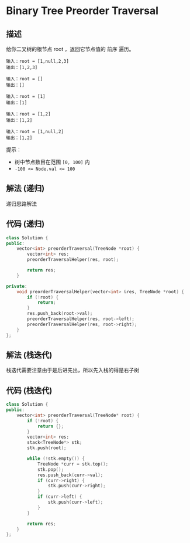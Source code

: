 # Binary Tree Preorder Traversal

## 描述

给你二叉树的根节点 root ，返回它节点值的 前序 遍历。

```
输入：root = [1,null,2,3]
输出：[1,2,3]
```
```
输入：root = []
输出：[]
```
```
输入：root = [1]
输出：[1]
```
```
输入：root = [1,2]
输出：[1,2]
```
```
输入：root = [1,null,2]
输出：[1,2]
```

提示：

- 树中节点数目在范围 `[0, 100]` 内
- `-100 <= Node.val <= 100`

## 解法 (递归)

递归思路解法

## 代码 (递归)

```cpp
class Solution {
public:
    vector<int> preorderTraversal(TreeNode *root) {
        vector<int> res;
        preorderTraversalHelper(res, root);

        return res;
    }

private:
    void preorderTraversalHelper(vector<int> &res, TreeNode *root) {
        if (!root) {
            return;
        }
        res.push_back(root->val);
        preorderTraversalHelper(res, root->left);
        preorderTraversalHelper(res, root->right);
    }
};
```

## 解法 (栈迭代)

栈迭代需要注意由于是后进先出，所以先入栈的得是右子树

## 代码 (栈迭代)

```cpp
class Solution {
public:
    vector<int> preorderTraversal(TreeNode* root) {
        if (!root) {
            return {};
        }
        vector<int> res;
        stack<TreeNode*> stk;
        stk.push(root);

        while (!stk.empty()) {
            TreeNode *curr = stk.top();
            stk.pop();
            res.push_back(curr->val);
            if (curr->right) {
                stk.push(curr->right);
            }
            if (curr->left) {
                stk.push(curr->left);
            }
        }

        return res;
    }
};
```
